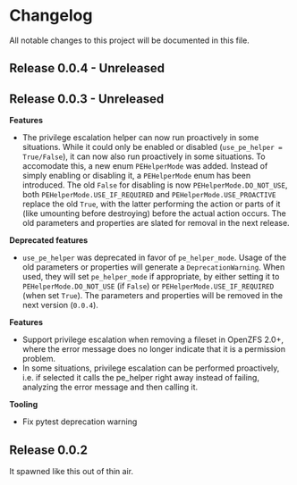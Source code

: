 # Changelog

All notable changes to this project will be documented in this file.

## Release 0.0.4 - Unreleased

## Release 0.0.3 - Unreleased

**Features**

- The privilege escalation helper can now run proactively in some situations. While it could only be enabled or disabled (`use_pe_helper = True/False`), it can now also run proactively in some situations. To accomodate this, a new enum `PEHelperMode` was added. Instead of simply enabling or disabling it, a `PEHelperMode` enum has been introduced. The old `False` for disabling is now `PEHelperMode.DO_NOT_USE`, both `PEHelperMode.USE_IF_REQUIRED` and `PEHelperMode.USE_PROACTIVE` replace the old `True`, with the latter performing the action or parts of it (like umounting before destroying) before the actual action occurs. The old parameters and properties are slated for removal in the next release.

**Deprecated features**

- `use_pe_helper` was deprecated in favor of `pe_helper_mode`. Usage of the old parameters or properties will generate a `DeprecationWarning`. When used, they will set `pe_helper_mode` if appropriate, by either setting it to `PEHelperMode.DO_NOT_USE` (if `False`) or `PEHelperMode.USE_IF_REQUIRED` (when set `True`). The parameters and properties will be removed in the next version (`0.0.4`).

**Features**

- Support privilege escalation when removing a fileset in OpenZFS 2.0+, where the error message does no longer indicate that it is a permission problem.
- In some situations, privilege escalation can be performed proactively, i.e. if selected it calls the pe_helper right away instead of failing, analyzing the error message and then calling it.

**Tooling**

- Fix pytest deprecation warning


## Release 0.0.2

It spawned like this out of thin air.

